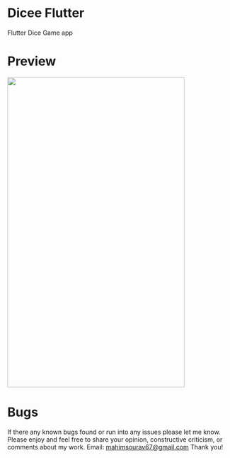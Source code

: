 # Dicee Flutter
Flutter Dice Game app


# Preview
<img src="https://user-images.githubusercontent.com/60973245/155025675-cbef78e5-ce6e-4d72-9433-80d1316db12e.jpg" width="400" height="700">




# Bugs
If there any known bugs found or run into any issues please let me know. Please enjoy and feel free to share your opinion, constructive criticism, or comments about my work. Email: mahimsourav67@gmail.com Thank you!




